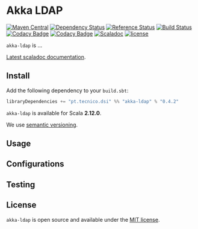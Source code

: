 # Akka LDAP
[![Maven Central](https://maven-badges.herokuapp.com/maven-central/pt.tecnico.dsi/akka-ldap_2.12.0/badge.svg?maxAge=604800)](https://maven-badges.herokuapp.com/maven-central/pt.tecnico.dsi/akka-ldap_2.12.0)
[![Dependency Status](https://www.versioneye.com/java/pt.tecnico.dsi:akka-ldap_2.12.0/badge.svg?style=plastic&maxAge=604800)](https://www.versioneye.com/java/pt.tecnico.dsi:akka-ldap_2.12.0)
[![Reference Status](https://www.versioneye.com/java/pt.tecnico.dsi:akka-ldap_2.12.0/reference_badge.svg?style=plastic&maxAge=604800)](https://www.versioneye.com/java/pt.tecnico.dsi:akka-ldap_2.12.0/references)
[![Build Status](https://travis-ci.org/ist-dsi/akka-ldap.svg?branch=master&style=plastic&maxAge=604800)](https://travis-ci.org/ist-dsi/akka-ldap)
[![Codacy Badge](https://api.codacy.com/project/badge/Grade/a45627dd46e5471db544e3b21b39489e)](https://www.codacy.com/app/IST-DSI/akka-ldap)
[![Codacy Badge](https://api.codacy.com/project/badge/Coverage/a45627dd46e5471db544e3b21b39489e)](https://www.codacy.com/app/IST-DSI/akka-ldap)
[![Scaladoc](http://javadoc-badge.appspot.com/pt.tecnico.dsi/akka-ldap_2.12.0.svg?label=scaladoc&style=plastic&maxAge=604800)](https://ist-dsi.github.io/akka-ldap/latest/api/pt/tecnico/dsi/ldap/akka/index.html)
[![license](http://img.shields.io/:license-MIT-blue.svg)](LICENSE)

`akka-ldap` is ...

[Latest scaladoc documentation](https://ist-dsi.github.io/akka-ldap/latest/api/pt/tecnico/dsi/ldap/akka/index.html).

## Install
Add the following dependency to your `build.sbt`:
```sbt
libraryDependencies += "pt.tecnico.dsi" %% "akka-ldap" % "0.4.2"
```

`akka-ldap` is available for Scala **2.12.0**.

We use [semantic versioning](http://semver.org).

## Usage

## Configurations

## Testing

## License
`akka-ldap` is open source and available under the [MIT license](LICENSE).
